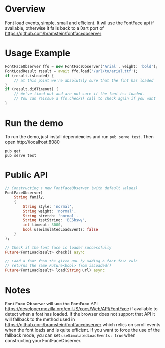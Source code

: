 # Overview

Font load events, simple, small and efficient. 
It wil use the FontFace api if available, otherwise it falls back to a Dart port of https://github.com/bramstein/fontfaceobserver

# Usage Example

```dart
FontFaceObserver ffo = new FontFaceObserver('Arial', weight: 'bold');
FontLoadResult result = await ffo.load('/url/to/arial.ttf');
if (result.isLoaded) {
    // at this point we're absolutely sure that the font has loaded
}
if (result.didTimeout) {
    // We've timed out and are not sure if the font has loaded.
    // You can reissue a ffo.check() call to check again if you want
}
```

# Run the demo

To run the demo, just install dependencies and run `pub serve test`. 
Then open http://localhost:8080 
```
pub get
pub serve test
```

# Public API

```dart
// Constructing a new FontFaceObserver (with default values)
FontFaceObserver(
    String family,
    {
        String style: 'normal',
        String weight: 'normal',
        String stretch: 'normal',
        String testString: 'BESbswy',
        int timeout: 3000,
        bool useSimulatedLoadEvents: false
    }
);

// Check if the font face is loaded successfully
Future<FontLoadResult> check() async

// Load a font from the given URL by adding a font-face rule
// returns the same Future<bool> from isLoaded()
Future<FontLoadResult> load(String url) async
```

# Notes
Font Face Observer will use the FontFace API
https://developer.mozilla.org/en-US/docs/Web/API/FontFace if available to detect
when a font has loaded. If the browser does not support that API it will
fallback to the method used in https://github.com/bramstein/fontfaceobserver which
relies on scroll events when the font loads and is quite efficient. If you want
to force the use of the fallback mode, you can set
`useSimulatedLoadEvents: true` when constructing your FontFaceObserver.
